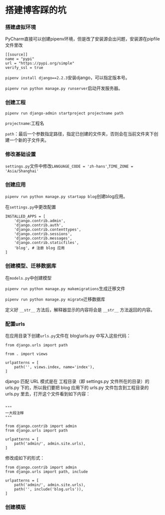# 搭建博客踩的坑

### 搭建虚拟环境

PyCharm直接可以创建pipenv环境，但是改了安装源会出问题，安装源在pipfile文件里改

```
[[source]]
name = "pypi"
url = "https://pypi.org/simple"
verify_ssl = true
```

`pipenv install django==2.2.3`安装django，可以指定版本号。

`pipenv run python manage.py runserver`启动开发服务器。

### 创建工程

```
pipenv run django-admin startproject projectname path
```

`projectname`:工程名

`path`：最后一个参数指定路径，指定已创建的文件夹，否则会在当前文件夹下创建一个新的子文件夹。

### 修改基础设置

`settings.py`文件中修改`LANGUAGE_CODE = 'zh-hans'`,`TIME_ZONE = 'Asia/Shanghai'`

### 创建应用

`pipenv run python manage.py startapp blog`创建blog应用。

在`settings.py`中更改配置

```
INSTALLED_APPS = [
    'django.contrib.admin',
    'django.contrib.auth',
    'django.contrib.contenttypes',
    'django.contrib.sessions',
    'django.contrib.messages',
    'django.contrib.staticfiles',
    'blog', # 注册 blog 应用
]
```

### 创建模型、迁移数据库

在`models.py`中创建模型

`pipenv run python manage.py makemigrations`生成迁移文件

`pipenv run python manage.py migrate`迁移数据库

定义好 `__str__` 方法后，解释器显示的内容将会是 `__str__` 方法返回的内容。

### 配置urls

在应用目录下创建`urls.py`文件在 blog\urls.py 中写入这些代码：

```
from django.urls import path

from . import views

urlpatterns = [
    path('', views.index, name='index'),
]
```

django 匹配 URL 模式是在 工程目录（即 settings.py 文件所在的目录）的 urls.py 下的，所以我们要把 blog 应用下的 urls.py 文件包含到工程目录的urls.py 里去，打开这个文件看到如下内容：

```

"""
一大段注释
"""

from django.contrib import admin
from django.urls import path

urlpatterns = [
    path('admin/', admin.site.urls),
]
```

修改成如下的形式：

```
from django.contrib import admin
from django.urls import path, include

urlpatterns = [
    path('admin/', admin.site.urls),
    path('', include('blog.urls')),
]
```

### 创建模版

